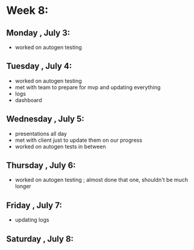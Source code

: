 # Week 8:

## Monday , July 3:
- worked on autogen testing

## Tuesday , July 4:
- worked on autogen testing
- met with team to prepare for mvp and updating everything
- logs
- dashboard

## Wednesday , July 5:
- presentations all day
- met with client just to update them on our progress
- worked on autogen tests in between

## Thursday , July 6:
- worked on autogen testing ; almost done that one, shouldn't be much longer

## Friday , July 7:
- updating logs

## Saturday , July 8: